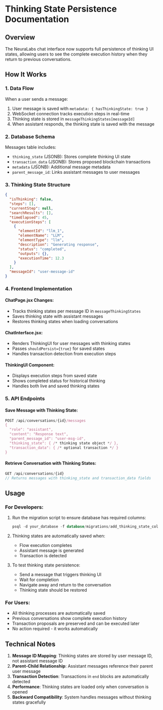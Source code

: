# Thinking State Persistence Documentation

## Overview
The NeuraLabs chat interface now supports full persistence of thinking UI states, allowing users to see the complete execution history when they return to previous conversations.

## How It Works

### 1. Data Flow
When a user sends a message:
1. User message is saved with `metadata: { hasThinkingState: true }`
2. WebSocket connection tracks execution steps in real-time
3. Thinking state is stored in `messageThinkingStates[messageId]`
4. When assistant responds, the thinking state is saved with the message

### 2. Database Schema
Messages table includes:
- `thinking_state` (JSONB): Stores complete thinking UI state
- `transaction_data` (JSONB): Stores proposed blockchain transactions
- `metadata` (JSONB): Additional message metadata
- `parent_message_id`: Links assistant messages to user messages

### 3. Thinking State Structure
```json
{
  "isThinking": false,
  "steps": [],
  "currentStep": null,
  "searchResults": [],
  "timeElapsed": 45,
  "executionSteps": [
    {
      "elementId": "llm_1",
      "elementName": "LLM",
      "elementType": "llm",
      "description": "Generating response",
      "status": "completed",
      "outputs": {},
      "executionTime": 12.3
    }
  ],
  "messageId": "user-message-id"
}
```

### 4. Frontend Implementation

#### ChatPage.jsx Changes:
- Tracks thinking states per message ID in `messageThinkingStates`
- Saves thinking state with assistant messages
- Restores thinking states when loading conversations

#### ChatInterface.jsx:
- Renders ThinkingUI for user messages with thinking states
- Passes `shouldPersist={true}` for saved states
- Handles transaction detection from execution steps

#### ThinkingUI Component:
- Displays execution steps from saved state
- Shows completed status for historical thinking
- Handles both live and saved thinking states

### 5. API Endpoints

#### Save Message with Thinking State:
```javascript
POST /api/conversations/{id}/messages
{
  "role": "assistant",
  "content": "Response text",
  "parent_message_id": "user-msg-id",
  "thinking_state": { /* thinking state object */ },
  "transaction_data": { /* optional transaction */ }
}
```

#### Retrieve Conversation with Thinking States:
```javascript
GET /api/conversations/{id}
// Returns messages with thinking_state and transaction_data fields
```

## Usage

### For Developers:
1. Run the migration script to ensure database has required columns:
   ```sql
   psql -d your_database -f database/migrations/add_thinking_state_columns.sql
   ```

2. Thinking states are automatically saved when:
   - Flow execution completes
   - Assistant message is generated
   - Transaction is detected

3. To test thinking state persistence:
   - Send a message that triggers thinking UI
   - Wait for completion
   - Navigate away and return to the conversation
   - Thinking state should be restored

### For Users:
- All thinking processes are automatically saved
- Previous conversations show complete execution history
- Transaction proposals are preserved and can be executed later
- No action required - it works automatically

## Technical Notes

1. **Message ID Mapping**: Thinking states are stored by user message ID, not assistant message ID
2. **Parent-Child Relationship**: Assistant messages reference their parent user message
3. **Transaction Detection**: Transactions in `end` blocks are automatically detected
4. **Performance**: Thinking states are loaded only when conversation is opened
5. **Backward Compatibility**: System handles messages without thinking states gracefully